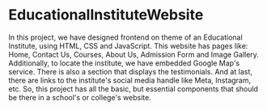 # EducationalInstituteWebsite
In this project, we have designed frontend on theme of an Educational Institute, using HTML, CSS and JavaScript.
This website has pages like: Home, Contact Us, Courses, About Us, Admission Form and Image Gallery.
Additionally, to  locate the institute, we have embedded Google Map's service.
There is also a section that displays the testimonials.
And at last, there are links to the institute's social media handle like Meta, Instagram, etc.
So, this project has all the basic, but essential components that should be there in a school's or college's website. 
